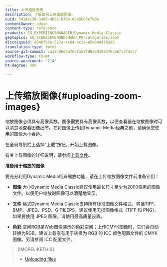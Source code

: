 ```yaml
---
title: 上传缩放图像
description: 了解如何上传缩放图像。
uuid: 5814ec28-3a06-4b92-b70e-0aa5b83e7b0e
contentOwner: admin
content-type: reference
products: SG_EXPERIENCEMANAGER/Dynamic-Media-Classic
geptopics: SG_SCENESEVENONDEMAND_PK/categories/zoom
discoiquuid: e84b7b0e-527a-4c64-bc2a-e5e64d47b2d6
translation-type: tm+mt
source-git-commit: ca12c96d3a76cfa52fd930d190476cb6fc4f4ac7
workflow-type: tm+mt
source-wordcount: '214'
ht-degree: 49%

---
```



# 上传缩放图像{#uploading-zoom-images}

缩放图像必须具有高像素数。图像需要具有高像素数，以便查看器在缩放图像时可以清楚地查看图像细节。在将图像上传到Dynamic Media经典之前，请确保您使用的图像大小合适。

在全局导航栏上选择“上载”按钮，开始上载图像。

有关上载图像的详细说明，请参阅[上载文件](uploading-files.md#uploading_files)。

**准备用于缩放的图像**

要充分利用Dynamic Media经典缩放功能，请在上传缩放图像文件前准备它们：

* **图像**
大小Dynamic Media Classic建议使用最长尺寸至少为2000像素的图像文件。以便用户缩放时图像可以清楚地显示。

* **文件**
格式Dynamic Media Classic支持所有标准图像文件格式，包括TIFF、BMP、JPEG、PSD、GIF和EPS。建议使用无损图像格式（TIFF 和 PNG）。如果要使用 JPEG 图像，请使用最高质量设置。

* **色彩**
空间RGB是Web图像演示的色彩空间；上传CMYK图像时，它们会自动转换为RGB。建议上载嵌有用于转换为 RGB 的 ICC 颜色配置文件的 CMYK 图像。另请参阅 ICC 配置文件。

>[!MORELIKETHIS]
>
>* [Uploading files](uploading-files.md#uploading_files)

